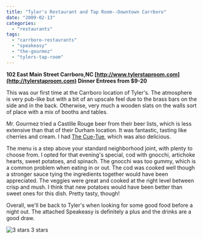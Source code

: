 ```yaml
---
title: "Tyler's Restaurant and Tap Room--Downtown Carrboro"
date: "2009-02-13"
categories:
  - "restaurants"
tags:
  - "carrboro-restaurants"
  - "speakeasy"
  - "the-gourmez"
  - "tylers-tap-room"
---
```


**102 East Main Street Carrboro,NC [http://www.tylerstaproom.com](http://tylerstaproom.com) Dinner Entrees from $9-20**

This was our first time at the Carrboro location of Tyler's. The atmosphere is very pub-like but with a bit of an upscale feel due to the brass bars on the side and in the back. Otherwise, very much a wooden slats on the walls sort of place with a mix of booths and tables.

Mr. Gourmez tried a Castille Rouge beer from their beer lists, which is less extensive than that of their Durham location. It was fantastic, tasting like cherries and cream. I had [The Cue-Tue](http://www.thegourmez.com/gourmez/cocktails/review.php?id=18&type=), which was also delicious.

The menu is a step above your standard neighborhood joint, with plenty to choose from. I opted for that evening's special, cod with gnocchi, artichoke hearts, sweet potatoes, and spinach. The gnocchi was too gummy, which is a common problem when eating in or out. The cod was cooked well though a stronger sauce tying the ingredients together would have been appreciated. The veggies were great and cooked at the right level between crisp and mush. I think that new potatoes would have been better than sweet ones for this dish. Pretty tasty, though!

Overall, we'll be back to Tyler's when looking for some good food before a night out. The attached Speakeasy is definitely a plus and the drinks are a good draw.




<div class="caption">

![3 stars](http://s3.amazonaws.com/thegourmez-wpmedia/2009/02/rating_chicken11.gif "rating_chicken11") 3 stars</div>

